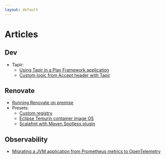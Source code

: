 ```yaml
---
layout: default
---
```


# Articles

## Dev

- Tapir:
  - [Using Tapir in a Play Framework application](./tapir_play.markdown)
  - [Custom logic from Accept header with Tapir](./tapir_accept_header.markdown)

## Renovate

- [Running Renovate on premise](./renovate_on_premise.markdown)
- Presets:
  - [Custom registry](./renovate_preset_custom_registry.markdown)
  - [Eclipse Temurin container image OS](./renovate_preset_docker_eclipse_temurin_os_variant.markdown)
  - [Scalafmt with Maven Spotless plugin](./renovate_preset_maven_spotless_scalafmt.markdown)

## Observability

- [Migrating a JVM application from Prometheus metrics to OpenTelemetry](./prometheus_to_otel.markdown)

